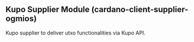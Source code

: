 ## Kupo Supplier Module (cardano-client-supplier-ogmios)

Kupo supplier to deliver utxo functionalities via Kupo API.
